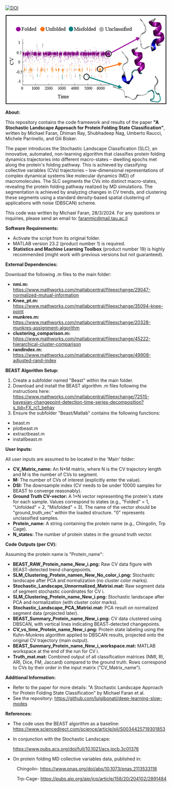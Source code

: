 [![DOI](https://sandbox.zenodo.org/badge/778207515.svg)](https://sandbox.zenodo.org/doi/10.5072/zenodo.42660)

<p align="center">
  <img src="SLC_TOC_Image.png" >
</p>


**About:**

This repository contains the code framework and results of the paper **"A Stochastic Landscape Approach for Protein Folding State Classification"**, written by Michael Faran, Dhiman Ray, Shubhadeep Nag, Umberto Raucci, Michele Parrinello, and Gili Bisker.

The paper introduces the Stochastic Landscape Classification (SLC), an innovative, automated, non-learning algorithm that classifies protein folding dynamics trajectories into different macro-states – dwelling epochs met along the protein's folding pathway. This is achieved by classifying collective variables (CVs) trajectories – low-dimensional representations of complex dynamical systems like molecular dynamics (MD) of macromolecules. The SLC segments the CVs into distinct macro-states, revealing the protein folding pathway realized by MD simulations. The segmentation is achieved by analyzing changes in CV trends, and clustering these segments using a standard density-based spatial clustering of applications with noise (DBSCAN) scheme.

This code was written by Michael Faran, 28/3/2024. For any questions or inquiries, please send an email to: <faranmic@mail.tau.ac.il>

**Software Requirements:**

- Activate the script from its original folder.
- MATLAB version 23.2 (product number 1) is required.
- **Statistics and Machine Learning Toolbox** (product number 19) is highly recommended (might work with previous versions but not guaranteed).

**External Dependencies:**

Download the following .m files to the main folder:

- **nmi.m:** <https://www.mathworks.com/matlabcentral/fileexchange/29047-normalized-mutual-information>
- **Knee\_pt.m:** <https://www.mathworks.com/matlabcentral/fileexchange/35094-knee-point>
- **munkres.m:** <https://www.mathworks.com/matlabcentral/fileexchange/20328-munkres-assignment-algorithm>
- **clustering\_comparison.m:** <https://www.mathworks.com/matlabcentral/fileexchange/45222-hierarchical-cluster-comparison>
- **randindex.m:** <https://www.mathworks.com/matlabcentral/fileexchange/49908-adjusted-rand-index>

**BEAST Algorithm Setup:**

1. Create a subfolder named "Beast" within the main folder.
1. Download and install the BEAST algorithm .m files following the instructions here: <https://www.mathworks.com/matlabcentral/fileexchange/72515-bayesian-changepoint-detection-time-series-decomposition?s_tid=FX_rc1_behav>
1. Ensure the subfolder "Beast/Matlab" contains the following functions:
- beast.m
- plotbeast.m
- extractbeast.m
- installbeast.m

**User Inputs:**

All user inputs are assumed to be located in the 'Main' folder:

- **CV\_Matrix\_name:** An N\*M matrix, where N is the CV trajectory length and M is the number of CVs to segment.
- **M:** The number of CVs of interest (explicitly enter the value).
- **DSI:** The downsample index (CV needs to be under 10000 samples for BEAST to converge reasonably).
- **Ground Truth CV-vector:** A 1\*N vector representing the protein's state for each sample. Values correspond to states (e.g., "Folded" = 1, "Unfolded" = 2, "Misfolded" = 3). The name of the vector should be "ground\_truth\_vec" within the loaded structure. "0" represents unclassified samples.
- **Protein\_name:** A string containing the protein name (e.g., Chingolin, Trp Cage).
- **N\_states:** The number of protein states in the ground truth vector.

**Code Outputs (per CV):**

Assuming the protein name is "Protein\_name":

- **BEAST\_RAW\_Protein\_name\_New\_i.png:** Raw CV data figure with BEAST-detected trend changepoints.
- **SLM\_Clustering\_Protein\_namen\_New\_No\_color\_i.png:** Stochastic landscape after PCA and normalization (no cluster color marks).
- **Stochastic\_Landscape\_Unnormalized\_Matrixi.mat:** Raw segment data of segment stochastic coordinates for CV i.
- **SLM\_Clustering\_Protein\_name\_New\_i.png:** Stochastic landscape after PCA and normalization (with cluster color marks).
- **Stochastic\_Landscape\_PCA\_Matrixi.mat:** PCA result on normalized segment data (projected later).
- **BEAST\_Summary\_Protein\_name\_New\_i.png:** CV data clustered using DBSCAN, with vertical lines indicating BEAST-detected changepoints.
- **CV\_vs\_time\_Protein\_name\_New\_i.png:** Protein state labeling using the Kuhn-Munkres algorithm applied to DBSCAN results, projected onto the original CV trajectory (main output).
- **BEAST\_Summary\_Protein\_name\_New\_i\_workspace.mat:** MATLAB workspace at the end of the run for CV i.
- **Truth\_mat.mat:** Combined output of all classification matrices (NMI, RI, ARI, Dice, FM, Jaccard) compared to the ground truth. Rows correspond to CVs by their order in the input matrix ("CV\_Matrix\_name").

**Additional Information:**

- Refer to the paper for more details: "A Stochastic Landscape Approach for Protein Folding State Classification" by Michael Faran et al.
- See the repository: <https://github.com/luigibonati/deep-learning-slow-modes>

**References:**

- The code uses the BEAST algorithm as a baseline: <https://www.sciencedirect.com/science/article/pii/S0034425719301853>
- [](https://www.sciencedirect.com/science/article/pii/S0034425719301853)In conjunction with the Stochastic Landscape:

  <https://www.pubs.acs.org/doi/full/10.1021/acs.jpcb.3c01376>

- [](https://www.pubs.acs.org/doi/full/10.1021/acs.jpcb.3c01376)On protein folding MD collective variables data, published in:

`     `Chingolin- <https://www.pnas.org/doi/abs/10.1073/pnas.2113533118>

`     `Trp-Cage- <https://pubs.aip.org/aip/jcp/article/158/20/204102/2891484>




